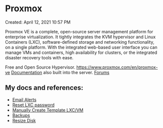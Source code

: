 # Proxmox

Created: April 12, 2021 10:57 PM

Proxmox VE is a complete, open-source server management platform for enterprise virtualization. It tightly integrates the KVM hypervisor and Linux Containers (LXC), software-defined storage and networking functionality, on a single platform. With the integrated web-based user interface you can manage VMs and containers, high availability for clusters, or the integrated disaster recovery tools with ease.

Free and Open Source Hypervisor. https://www.proxmox.com/en/proxmox-ve
[Documentation](https://pve.proxmox.com/pve-docs/) also built into the server. 
[Forums](https://forum.proxmox.com/)

## My docs and references: 
- [Email Alerts](./Email-Alerts.md)
- [Reset LXC password](./forgotLXC_passwd.md)
- [Manually Create Template LXC/VM](./Manually-Create-Templates.md)
- [Backups](./Proxmox-Backup.md)
- [Resize Disk](./resize_disk.md)